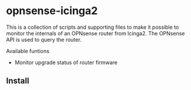 # opnsense-icinga2
This is a collection of scripts and supporting files to make it possible to monitor the internals of an OPNsense router from Icinga2.
The OPNsense API is used to query the router.

Available funtions
- Monitor upgrade status of router firmware

Install
-------
